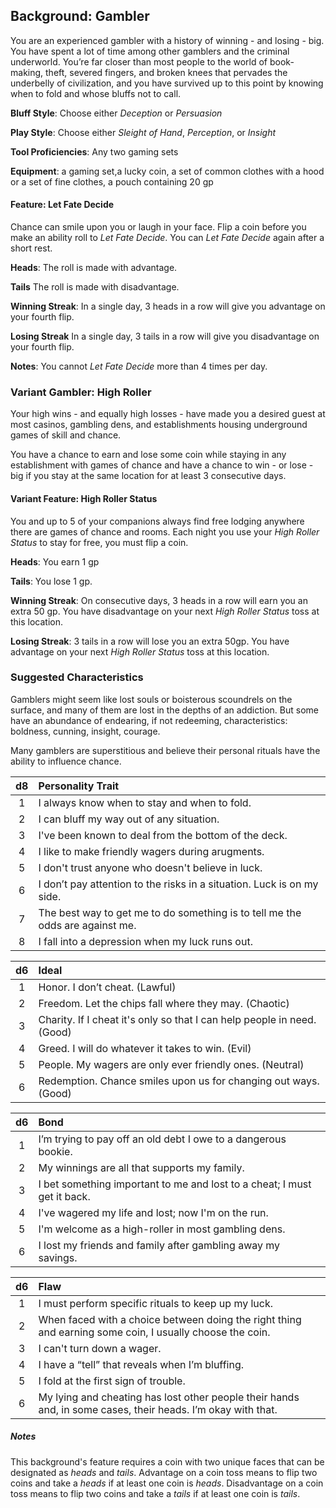## Background: Gambler

You are an experienced gambler with a history of winning - and losing - big. You have spent a lot of time among other gamblers and the criminal underworld. You’re far closer than most people to the world of book-making, theft, severed fingers, and broken knees that pervades the underbelly of civilization, and you have survived up to this point by knowing when to fold and whose bluffs not to call.

**Bluff Style**: Choose either *Deception* or *Persuasion*

**Play Style**: Choose either *Sleight of Hand*, *Perception*, or *Insight*

**Tool Proficiencies**: Any two gaming sets

**Equipment**: a gaming set,a lucky coin, a set of common clothes with a hood or a set of fine clothes, a pouch containing 20 gp

#### Feature: Let Fate Decide

Chance can smile upon you or laugh in your face. Flip a coin before you make an ability roll to *Let Fate Decide*. You can *Let Fate Decide* again after a short rest.

**Heads**: The roll is made with advantage.

**Tails** The roll is made with disadvantage.

**Winning Streak**: In a single day, 3 heads in a row will give you advantage on your fourth flip.

**Losing Streak** In a single day, 3 tails in a row will give you disadvantage on your fourth flip.

**Notes**: You cannot *Let Fate Decide* more than 4 times per day.

### Variant Gambler: High Roller

Your high wins - and equally high losses - have made you a desired guest at most casinos, gambling dens, and establishments housing underground games of skill and chance.

You have a chance to earn and lose some coin while staying in any establishment with games of chance and have a chance to win - or lose - big if you stay at the same location for at least 3 consecutive days.

#### Variant Feature: High Roller Status

You and up to 5 of your companions always find free lodging anywhere there are games of chance and rooms. Each night you use your *High Roller Status* to stay for free, you must flip a coin.

**Heads**: You earn 1 gp

**Tails**: You lose 1 gp.

**Winning Streak**: On consecutive days, 3 heads in a row will earn you an extra 50 gp. You have disadvantage on your next *High Roller Status* toss at this location.

**Losing Streak**: 3 tails in a row will lose you an extra 50gp. You have advantage on your next *High Roller Status* toss at this location.

### Suggested Characteristics

Gamblers might seem like lost souls or boisterous scoundrels on the surface, and many of them are lost in the depths of an addiction. But some have an abundance of endearing, if not redeeming, characteristics:  boldness, cunning, insight, courage.

Many gamblers are superstitious and believe their personal rituals have the ability to influence chance.

| d8 | Personality Trait |
|:----:|:-------------|
| 1 | I always know when to stay and when to fold. |
| 2 | I can bluff my way out of any situation. |
| 3 | I've been known to deal from the bottom of the deck. |
| 4 | I like to make friendly wagers during arugments. |
| 5 | I don't trust anyone who doesn't believe in luck. |
| 6 | I don’t pay attention to the risks in a situation. Luck is on my side. |
| 7 | The best way to get me to do something is to tell me the odds are against me. |
| 8 | I fall into a depression when my luck runs out. |

| d6 | Ideal |
|:----:|:-------------|
| 1	| Honor. I don’t cheat. (Lawful) |
| 2	| Freedom. Let the chips fall where they may. (Chaotic) |
| 3	| Charity. If I cheat it's only so that I can help people in need. (Good) |
| 4	| Greed. I will do whatever it takes to win. (Evil) |
| 5	| People. My wagers are only ever friendly ones. (Neutral) |
| 6	| Redemption. Chance smiles upon us for changing out ways. (Good) |

| d6 | Bond |
|:----:|:-------------|
| 1	| I’m trying to pay off an old debt I owe to a dangerous bookie.
| 2	| My winnings are all that supports my family. |
| 3	| I bet something important to me and lost to a cheat; I must get it back. |
| 4	| I've wagered my life and lost; now I'm on the run. |
| 5	| I'm welcome as a high-roller in most gambling dens. |
| 6	| I lost my friends and family after gambling away my savings. |

| d6 | Flaw |
|:----:|:-------------|
| 1	| I must perform specific rituals to keep up my luck. |
| 2	| When faced with a choice between doing the right thing and earning some coin, I usually choose the coin. |
| 3	| I can't turn down a wager. |
| 4	| I have a “tell” that reveals when I’m bluffing. |
| 5	| I fold at the first sign of trouble. |
| 6	| My lying and cheating has lost other people their hands and, in some cases, their heads. I’m okay with that. |

##### Notes

This background's feature requires a coin with two unique faces that can be designated as *heads* and *tails*. Advantage on a coin toss means to flip two coins and take a *heads* if at least one coin is *heads*. Disadvantage on a coin toss means to flip two coins and take a *tails* if at least one coin is *tails*.

